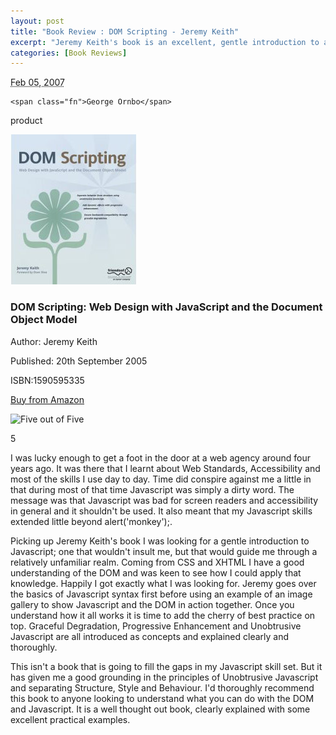 ```yaml
--- 
layout: post
title: "Book Review : DOM Scripting - Jeremy Keith"
excerpt: "Jeremy Keith's book is an excellent, gentle introduction to applying dynamic effects to websites using Javascript and the DOM. Covering best practices and techniques that degrade gracefully this is a must read. "
categories: [Book Reviews]
---
```

<abbr class="dtreviewed" title="20070205T1800">Feb 05, 2007</abbr>

<span class="reviewer vcard" id="reviewer-vcard">

    <span class="fn">George Ornbo</span>

</span>

<span class="type">product</span>

<img src="/images/articles/dom_scripting.jpg"  alt="DOM Scripting: Web Design with JavaScript and the Document Object Model" title="DOM Scripting: Web Design with JavaScript and the Document Object Model" class="right" />

<h3 class="fn">DOM Scripting: Web Design with JavaScript and the Document Object Model</h3>

<p>Author: Jeremy Keith</p>

<p>Published: 20th September 2005</p>

<p>ISBN:1590595335</p>

<p><a href="http://www.amazon.com/DOM-Scripting-Design-JavaScript-Document/dp/1590595335">Buy from Amazon</a></p>

<img src="http://www.shapeshed.com/images/books/five_stars.gif" title="Five out of Five" alt="Five out of Five" width="124" height="30" />

<span class="rating">5</span>

<div class="description">

<p>I was lucky enough to get a foot in the door at a web agency around four years ago. It was there that I learnt about Web Standards, Accessibility and most of the skills I use day to day. Time did conspire against me a little in that during most of that time Javascript was simply a dirty word. The message was that Javascript was bad for screen readers and accessibility in general and it shouldn't be used. It also meant that my Javascript skills extended little beyond alert('monkey');. </p>

<p>Picking up Jeremy Keith's book I was looking for a gentle introduction to Javascript; one that wouldn't insult me, but that would guide me through a relatively unfamiliar realm. Coming from CSS and XHTML I have a good understanding of the DOM and was keen to see how I could apply that knowledge. Happily I got exactly what I was looking for. Jeremy goes over the basics of Javascript syntax first before using an example of an image gallery to show Javascript and the DOM in action together. Once you understand how it all works it is time to add the cherry of best practice on top. Graceful Degradation, Progressive Enhancement and Unobtrusive Javascript are all introduced as concepts and explained clearly and thoroughly.</p> 

<p>This isn't a book that is going to fill the gaps in my Javascript skill set. But it has given me a good grounding in the principles of Unobtrusive Javascript and separating Structure, Style and Behaviour. I'd thoroughly recommend this book to anyone looking to understand what you can do with the DOM and Javascript. It is a well thought out book, clearly explained with some excellent practical examples. </p>

</div>
</div>
